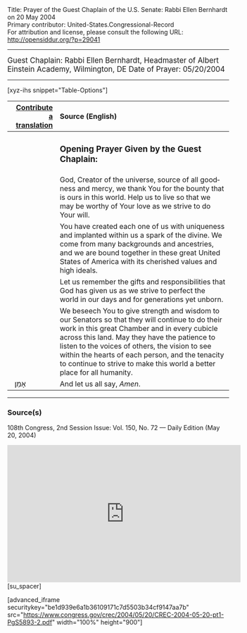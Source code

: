 <html>
<head></head>
<body>
Title: Prayer of the Guest Chaplain of the U.S. Senate: Rabbi Ellen Bernhardt on 20 May 2004<br />
Primary contributor: United-States.Congressional-Record<br />
For attribution and license, please consult the following URL: <a href="http://opensiddur.org/?p=29041">http://opensiddur.org/?p=29041</a>
<p />
<hr />

<div class="english" lang="en" style="font-size:1.2em;">
Guest Chaplain: Rabbi Ellen Bernhardt, Headmaster of Albert Einstein Academy, Wilmington, DE
Date of Prayer: 05/20/2004

<!--
<blockquote>
<h3>One Minute Speech Given in Recognition of the Guest Chaplain:</h3>
</blockquote>
-->
</div>

<hr />

[xyz-ihs snippet="Table-Options"]<table style="margin-left: auto; margin-right: auto;" class="draggable">
<thead><tr><th id="x" style="text-align: right;"><a href="/contributing/upload/">Contribute a translation</a></th><th style="text-align: left;">Source (English)</th></tr></thead>
<tbody>
<tr><td style="vertical-align:top;">
<div class="liturgy" lang="he">

</span></div></td>
 
<td style="vertical-align:top;">
<div class="english" lang="en">
<h3>Opening Prayer Given by the Guest Chaplain:</h3>
</div></td></tr>

<tr><td style="vertical-align:top;">
<div class="liturgy" lang="he">

</span></div></td>
 
<td style="vertical-align:top;">
<div class="english" lang="en">
God, 
Creator of the universe, 
source of all goodness and mercy, 
we thank You for the bounty 
that is ours in this world. 
Help us to live 
so that we may be worthy of Your love 
as we strive to do Your will. 
</div></td></tr>


<tr><td style="vertical-align:top;">
<div class="liturgy" lang="he">

</span></div></td>
 
<td style="vertical-align:top;">
<div class="english" lang="en">
You have created each one of us with uniqueness 
and implanted within us a spark of the divine.
We come from many backgrounds and ancestries, 
and we are bound together 
in these great United States of America 
with its cherished values and high ideals. 
</div></td></tr>


<tr><td style="vertical-align:top;">
<div class="liturgy" lang="he">

</span></div></td>
 
<td style="vertical-align:top;">
<div class="english" lang="en">
Let us remember 
the gifts 
and responsibilities 
that God has given us 
as we strive to perfect the world 
in our days 
and for generations yet unborn.
</div></td></tr>


<tr><td style="vertical-align:top;">
<div class="liturgy" lang="he">

</span></div></td>
 
<td style="vertical-align:top;">
<div class="english" lang="en">
We beseech You 
to give strength 
and wisdom 
to our Senators 
so that they will continue to do their work 
in this great Chamber 
and in every cubicle 
across this land. 
May they have the patience 
to listen to the voices of others, 
the vision 
to see within the hearts of each person, 
and the tenacity 
to continue to strive 
to make this world a better place 
for all humanity. 
</div></td></tr>


<tr><td style="vertical-align:top;">
<div class="liturgy" lang="he">
&nbsp;
אָמֵן׃
</span></div></td>
 
<td style="vertical-align:top;">
<div class="english" lang="en">
And let us all say,
<em>Amen</em>.
</div></td></tr>
</tbody></table>

<hr />

<h3>Source(s)</h3>

108th Congress, 2nd Session
Issue: Vol. 150, No. 72 — Daily Edition (May 20, 2004)

<iframe width=530 height=312 src='https://www.c-span.org/video/standalone/?c4507332/user-clip-rabbi-ellen-bernhardt-headmaster-albert-einstein-academy-wilmington-de' allowfullscreen='allowfullscreen' frameborder=0></iframe>[su_spacer]

[advanced_iframe securitykey="be1d939e6a1b36109171c7d5503b34cf9147aa7b" src="https://www.congress.gov/crec/2004/05/20/CREC-2004-05-20-pt1-PgS5893-2.pdf" width="100%" height="900"]

</body>
</html>